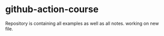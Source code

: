 # github-action-course
Repository is containing all examples as well as all notes.
working on new file.
